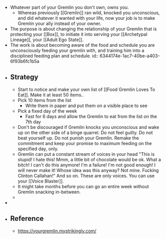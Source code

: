 - Whatever part of your Gremlin you don't own, owns you.
	- Whereas previously [[Gremlin]] ran wild, knocked you unconscious, and did whatever it wanted with your life, now your job is to make Gremlin your ally instead of your owner.
- The purpose is about changing the relationship of your Gremlin that is protecting your [[Box]], to initiate it into serving your [[Archetypal Lineage]], your [[Adult Ego State]].
- The work is about becoming aware of the food and schedule you are unconsciously feeding your gremlin with, and training him into a disciplined feeding plan and schedule.
  id:: 6344174e-1ac7-40be-a403-6f93b6fc1b5a
- ## Strategy
	- Start to notice and make your own list of [[Food Gremlin Loves To Eat]]. Make it at least 50 items..
	- Pick 10 items from the list
		- Write them in paper and put them on a visible place to see
	- Pick a fixed day of the week
		- Fast for 6 days and allow the Gremlin to eat from the list on the 7th day
	- Don't be discouraged if Gremlin knocks you unconscious and wake up on the other side of a binge quarrel. Do not feel guilty. Do not beat yourself up. Do not punish your Gremlin. Remake the commitment and keep your promise to maximum feeding on the specified day, only.
	- Gremlin can put a constant stream of voices in your head "This is stupid! I hate this! Mmm, a little bit of chocolate would be ok. What a bitch! I can't do this anymore! I'm a failure! I'm not good enough! I will never make it! Whose idea was this anyway? Not mine. Fucking Clinton Callahan!" And so on. These are only voices. You can use your [[Voice Blaster]].
	- It might take months before you can go an entire week without Gremlin snacking in-between.
	-
-
- ## Reference
	- https://yourgremlin.mystrikingly.com/